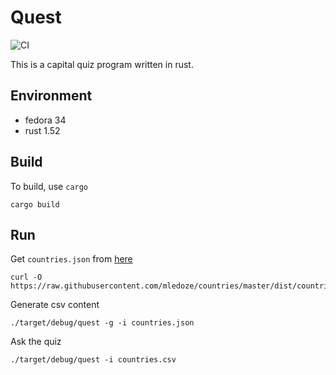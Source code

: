 # Quest

![CI](https://github.com/jostho/quest/workflows/CI/badge.svg)

This is a capital quiz program written in rust.

## Environment

* fedora 34
* rust 1.52

## Build

To build, use `cargo`

    cargo build

## Run

Get `countries.json` from [here](https://github.com/mledoze/countries)

    curl -O https://raw.githubusercontent.com/mledoze/countries/master/dist/countries.json

Generate csv content

    ./target/debug/quest -g -i countries.json

Ask the quiz

    ./target/debug/quest -i countries.csv

